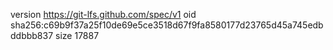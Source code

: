 version https://git-lfs.github.com/spec/v1
oid sha256:c69b9f37a25f10de69e5ce3518d67f9fa8580177d23765d45a745edbddbbb837
size 17887
